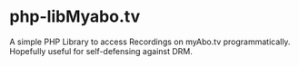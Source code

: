 php-libMyabo.tv
===============

A simple PHP Library to access Recordings on myAbo.tv programmatically. Hopefully useful for self-defensing against DRM.
